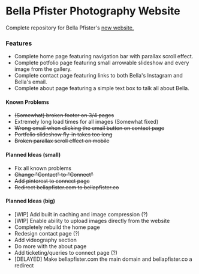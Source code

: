 # Bella Pfister Photography Website
Complete repository for Bella Pfister's [new website.](https://bellapfister.co/)

### Features
- Complete home page featuring navigation bar with parallax scroll effect.
- Complete potfolio page featuring small arrowable slideshow and every image from the gallery.
- Complete contact page featuring links to both Bella's Instagram and Bella's email.
- Complete about page featuring a simple text box to talk all about Bella.

#### Known Problems
- ~~(Somewhat) broken footer on 3/4 pages~~
- Extremely long load times for all images (Somewhat fixed)
- ~~Wrong email when clicking the email button on contact page~~
- ~~Portfolio slideshow fly-in takes too long~~
- ~~Broken parallax scroll effect on mobile~~

#### Planned Ideas (small)
- Fix all known problems
- ~~Change "Contact" to "Connect"~~
- ~~Add pinterest to connect page~~
- ~~Redirect bellapfister.com to bellapfister.co~~

#### Planned Ideas (big)
- [WIP] Add built in caching and image compression (?)
- [WIP] Enable ability to upload images directly from the website
- Completely rebuild the home page
- Redesign contact page (?)
- Add videography section
- Do more with the about page
- Add ticketing/queries to connect page (?)
- [DELAYED] Make bellapfister.com the main domain and bellapfister.co a redirect
